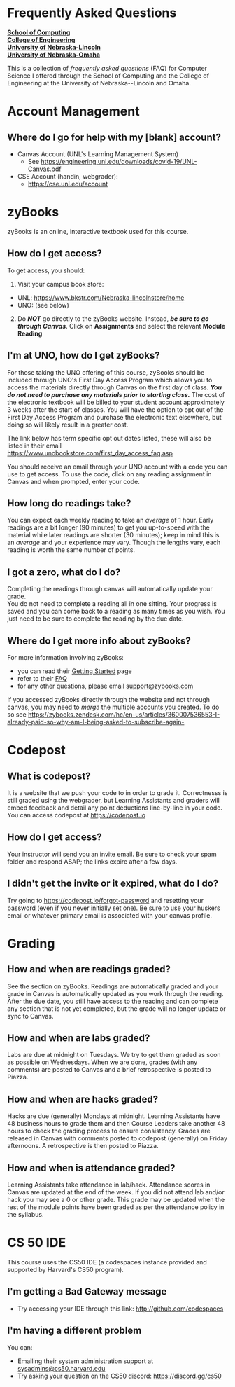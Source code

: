 # Frequently Asked Questions
**[School of Computing](https://computing.unl.edu/)**  
**[College of Engineering](https://engineering.unl.edu/)**  
**[University of Nebraska-Lincoln](https://unl.edu)**  
**[University of Nebraska-Omaha](https://http://unomaha.edu/)**  

This is a collection of *frequently asked questions* (FAQ) for
Computer Science I offered through the School of Computing and
the College of Engineering at the University of Nebraska--Lincoln
and Omaha.

# Account Management

## Where do I go for help with my [blank] account?

* Canvas Account (UNL's Learning Management System)
  * See https://engineering.unl.edu/downloads/covid-19/UNL-Canvas.pdf
* CSE Account (handin, webgrader):
  * https://cse.unl.edu/account

# zyBooks

zyBooks is an online, interactive textbook used for this course.

## How do I get access?

To get access, you should:

1. Visit your campus book store:
 * UNL: https://www.bkstr.com/Nebraska-lincolnstore/home
 * UNO: (see below)
2. Do ***NOT*** go directly to the zyBooks website.  Instead,
***be sure to go through Canvas***.  Click on **Assignments** and
select the relevant **Module Reading**

## I'm at UNO, how do I get zyBooks?

For those taking the UNO offering of this course, zyBooks should be included
through UNO's First Day Access Program which allows you to access the materials
directly through Canvas on the first day of class.  ***You do not need to purchase
any materials prior to starting class.***  The cost of the electronic textbook
will be billed to your student account approximately 3 weeks after the start
of classes. You will have the option to opt out of the First Day Access
Program and purchase the electronic text elsewhere, but doing so will likely
result in a greater cost.

The link below has term specific opt out dates listed, these will also be
listed in their email
https://www.unobookstore.com/first_day_access_faq.asp

You should receive an email through your UNO account with a code you
can use to get access.  To use the code, click on any reading assignment
in Canvas and when prompted, enter your code.

## How long do readings take?

You can expect each weekly reading to take an *average* of 1 hour.  Early
readings are a bit longer (90 minutes) to get you up-to-speed with the
material while later readings are shorter (30 minutes); keep in mind this
is an *average* and your experience may vary.  Though the lengths vary,
each reading is worth the same number of points.

## I got a zero, what do I do?

Completing the readings through canvas will automatically update your grade.  
You do not need to complete a reading all in one sitting.  Your progress is
saved and you can come back to a reading as many times as you wish.  You
just need to be sure to complete the reading by the due date.  

## Where do I get more info about zyBooks?

For more information involving zyBooks:

* you can read their [Getting Started](https://zybooks.zendesk.com/hc/en-us/articles/360008562913-Students-Getting-started) page
* refer to their [FAQ](https://zybooks.zendesk.com/hc/en-us/categories/360004050694-Students)
* for any other questions, please email [support@zybooks.com](support@zybooks.com)

If you accessed zyBooks directly through the website and not through
canvas, you may need to *merge* the multiple accounts you created.
To do so see https://zybooks.zendesk.com/hc/en-us/articles/360007536553-I-already-paid-so-why-am-I-being-asked-to-subscribe-again-

# Codepost

## What is codepost?

It is a website that we push your code to in order to grade it.  Correctnesss
is still graded using the webgrader, but Learning Assistants and graders will
embed feedback and detail any point deductions line-by-line in your code.
You can access codepost at https://codepost.io

## How do I get access?

Your instructor will send you an invite email.  Be sure to check your spam
folder and respond ASAP; the links expire after a few days.

## I didn't get the invite or it expired, what do I do?

Try going to https://codepost.io/forgot-password and resetting your password
(even if you never initially set one).  Be sure to use your huskers email
or whatever primary email is associated with your canvas profile.

# Grading

## How and when are readings graded?

See the section on zyBooks.  Readings are automatically graded and your
grade in Canvas is automatically updated as you work through the reading.
After the due date, you still have access to the reading and can complete
any section that is not yet completed, but the grade will no longer update
or sync to Canvas.

## How and when are labs graded?

Labs are due at midnight on Tuesdays.  We try to get them graded as soon
as possible on Wednesdays.  When we are done, grades (with any comments)
are posted to Canvas and a brief retrospective is posted to Piazza.

## How and when are hacks graded?

Hacks are due (generally) Mondays at midnight. Learning Assistants have
48 business hours to grade them and then Course Leaders take another 48
hours to check the grading process to ensure consistency.  Grades are
released in Canvas with comments posted to codepost (generally) on Friday
afternoons.  A retrospective is then posted to Piazza.

## How and when is attendance graded?

Learning Assistants take attendance in lab/hack.  Attendance scores in
Canvas are updated at the end of the week.  If you did not attend lab
and/or hack you may see a 0 or other grade.  This grade may be updated
when the rest of the module points have been graded as per the attendance
policy in the syllabus.

# CS 50 IDE

This course uses the CS50 IDE (a codespaces instance provided and supported
by Harvard's CS50 program).  

## I'm getting a Bad Gateway message

* Try accessing your IDE through this link: http://github.com/codespaces

## I'm having a different problem

You can:

* Emailing their system administration support at sysadmins@cs50.harvard.edu
* Try asking your question on the CS50 discord: https://discord.gg/cs50
